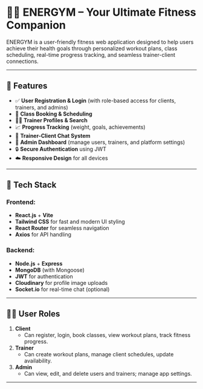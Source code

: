 # 🏋️‍♂️ ENERGYM – Your Ultimate Fitness Companion

ENERGYM is a user-friendly fitness web application designed to help users achieve their health goals through personalized workout plans, class scheduling, real-time progress tracking, and seamless trainer-client connections.

---

## 🚀 Features

- ✅ **User Registration & Login** (with role-based access for clients, trainers, and admins)
- 📅 **Class Booking & Scheduling**
- 🧘‍♀️ **Trainer Profiles & Search**
- 📈 **Progress Tracking** (weight, goals, achievements)
- 💬 **Trainer-Client Chat System**
- 📂 **Admin Dashboard** (manage users, trainers, and platform settings)
- 🔒 **Secure Authentication** using JWT
- ☁️ **Responsive Design** for all devices

---

## 🔧 Tech Stack

### Frontend:
- **React.js** + **Vite**
- **Tailwind CSS** for fast and modern UI styling
- **React Router** for seamless navigation
- **Axios** for API handling

### Backend:
- **Node.js** + **Express**
- **MongoDB** (with Mongoose)
- **JWT** for authentication
- **Cloudinary** for profile image uploads
- **Socket.io** for real-time chat (optional)

---

## 🧑‍💻 User Roles

1. **Client**
   - Can register, login, book classes, view workout plans, track fitness progress.
2. **Trainer**
   - Can create workout plans, manage client schedules, update availability.
3. **Admin**
   - Can view, edit, and delete users and trainers; manage app settings.

---
